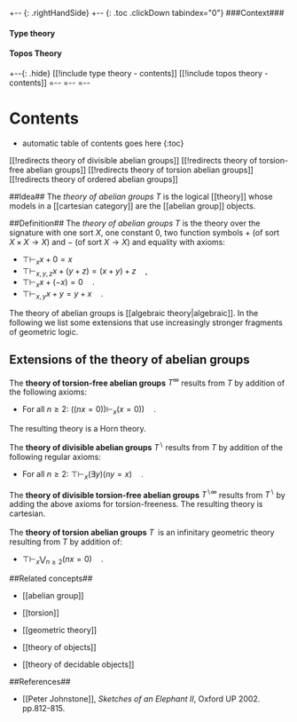 
+-- {: .rightHandSide}
+-- {: .toc .clickDown tabindex="0"}
###Context###
#### Type theory
#### Topos Theory
+--{: .hide}
[[!include type theory - contents]]
[[!include topos theory - contents]]
=--
=--
=--

# Contents
* automatic table of contents goes here
{:toc}

[[!redirects theory of divisible abelian groups]]
[[!redirects theory of torsion-free abelian groups]]
[[!redirects theory of torsion abelian groups]]
[[!redirects theory of ordered abelian groups]]

##Idea##
The _theory of abelian groups_ $T$ is the logical [[theory]] whose models in a [[cartesian category]] are the [[abelian group]] objects.

##Definition##
The _theory of abelian groups_ $T$ is the theory over the signature with one sort $X$, one constant $0$, two function symbols $+$ (of sort $X\times X\to X$) and $-$ (of sort $X\to X$) and equality with axioms:

* $\top\vdash_x x+0=x \quad$
* $\top\vdash_{x,y,z} x+(y+z)=(x+y)+z\quad$,
* $\top\vdash_x  x+(-x)=0\quad$.
* $\top\vdash_{x,y} x+y=y+x\quad$.

The theory of abelian groups is [[algebraic theory|algebraic]]. In the following we list some extensions that use increasingly stronger fragments of geometric logic.

## Extensions of the theory of abelian groups

The **theory of torsion-free abelian groups** $T^\infty$ results from $T$ by addition of the following axioms:

* For all $n\geq 2$: $((nx=0))\vdash_x (x=0))\quad$.

The resulting theory is a Horn theory.

The **theory of divisible abelian groups** $T^\backslash$ results from $T$ by addition of the following regular axioms:

* For all $n\geq 2$: $\top\vdash_x (\exists y) (ny=x)\quad$.

The **theory of divisible torsion-free abelian groups** $T^{\backslash\infty}$ results from $T^\backslash$ by adding the above axioms for torsion-freeness. The resulting theory is cartesian.

The **theory of torsion abelian groups** $T^~$ is an infinitary geometric theory resulting from $T$ by addition of:

* $\top\vdash_x \bigvee_{n\geq 2} (nx=0)\quad$.

##Related concepts##

* [[abelian group]]

* [[torsion]]

* [[geometric theory]]

* [[theory of objects]]

* [[theory of decidable objects]]

##References##

* [[Peter Johnstone]], _Sketches of an Elephant II_, Oxford UP 2002. pp.812-815.